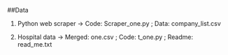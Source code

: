##Data
1. Python web scraper -> Code: Scraper_one.py ; Data: company_list.csv

2. Hospital data -> Merged: one.csv ; Code: t_one.py ; Readme: read_me.txt
